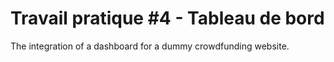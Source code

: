 # Travail pratique #4 - Tableau de bord
The integration of a dashboard for a dummy crowdfunding website.